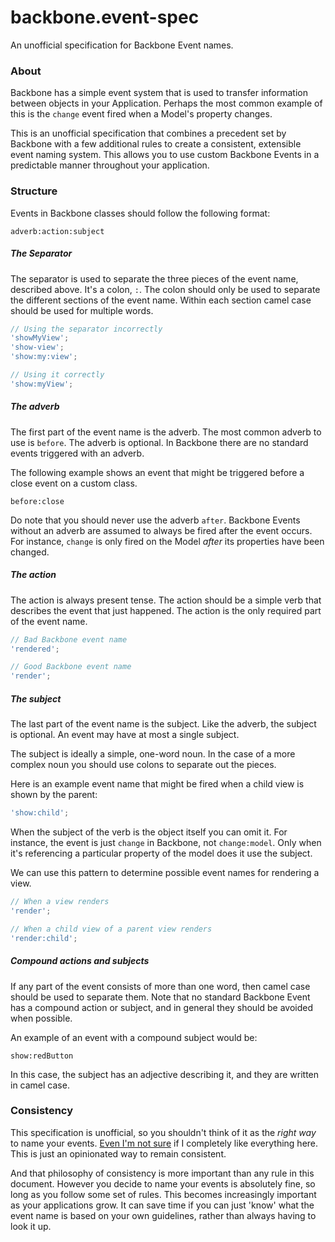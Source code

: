 backbone.event-spec
===================

An unofficial specification for Backbone Event names.

### About

Backbone has a simple event system that is used to transfer information between objects in your Application. Perhaps the most
common example of this is the `change` event fired when a Model's property changes.

This is an unofficial specification that combines a precedent set by Backbone with a few additional rules to create
a consistent, extensible event naming system. This allows you to use custom Backbone Events in a predictable manner throughout
your application.

### Structure

Events in Backbone classes should follow the following format:

`adverb:action:subject`

##### The Separator

The separator is used to separate the three pieces of the event name, described above. It's a colon, `:`. The colon should only
be used to separate the different sections of the event name. Within each section camel case should be used for multiple words.

```js
// Using the separator incorrectly
'showMyView';
'show-view';
'show:my:view';

// Using it correctly
'show:myView';
```

##### The adverb

The first part of the event name is the adverb. The most common adverb to use is `before`. The adverb is optional. In Backbone
there are no standard events triggered with an adverb.

The following example shows an event that might be triggered before a close event on a custom class.

`before:close`

Do note that you should never use the adverb `after`. Backbone Events without an adverb are assumed to always be fired after
the event occurs. For instance, `change` is only fired on the Model *after* its properties have been changed.

##### The action

The action is always present tense. The action should be a simple verb that describes the event
that just happened. The action is the only required part of the event name.

```js
// Bad Backbone event name
'rendered';

// Good Backbone event name
'render';
```

##### The subject

The last part of the event name is the subject. Like the adverb, the subject is optional. An event may have at most
a single subject.

The subject is ideally a simple, one-word noun. In the case of a more complex noun you should use colons
to separate out the pieces.

Here is an example event name that might be fired when a child view is shown by the parent:

```js
'show:child';
```

When the subject of the verb is the object itself you can omit it. For instance, the event is just `change` in Backbone, not
`change:model`. Only when it's referencing a particular property of the model does it use the subject.

We can use this pattern to determine possible event names for rendering a view.

```js
// When a view renders
'render';

// When a child view of a parent view renders
'render:child';
```

##### Compound actions and subjects

If any part of the event consists of more than one word, then camel case should be used to separate them. Note that no standard Backbone Event has
a compound action or subject, and in general they should be avoided when possible.

An example of an event with a compound subject would be:

`show:redButton`

In this case, the subject has an adjective describing it, and they are written in camel case.

### Consistency

This specification is unofficial, so you shouldn't think of it as the *right way* to name your events.
[Even I'm not sure](https://github.com/jmeas/backbone.event-spec/issues/1) if I completely like everything here. This is
just an opinionated way to remain consistent.

And that philosophy of consistency is more important than any rule in this document. However you decide to name your events is
absolutely fine, so long as you follow some set of rules. This becomes increasingly important as your applications grow. It can save time
if you can just 'know' what the event name is based on your own guidelines, rather than always having to look it up.
